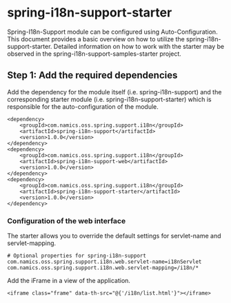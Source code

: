 # spring-i18n-support-starter

Spring-I18n-Support module can be configured using Auto-Configuration. This document provides a basic overview on how to utilize the spring-i18n-support-starter. Detailed information on how to work with the starter may be observed in the spring-i18n-support-samples-starter project.

## Step 1: Add the required dependencies

Add the dependency for the module itself (i.e. spring-i18n-support) and the corresponding starter module (i.e. spring-i18n-support-starter) which is responsible for the auto-configuration of the module.

    <dependency>
		<groupId>com.namics.oss.spring.support.i18n</groupId>
		<artifactId>spring-i18n-support</artifactId>
		<version>1.0.0</version>
	</dependency>
	<dependency>
		<groupId>com.namics.oss.spring.support.i18n</groupId>
		<artifactId>spring-i18n-support-web</artifactId>
		<version>1.0.0</version>
	</dependency>
	<dependency>
		<groupId>com.namics.oss.spring.support.i18n</groupId>
		<artifactId>spring-i18n-support-starter</artifactId>
		<version>1.0.0</version>
	</dependency>

### Configuration of the web interface
The starter allows you to override the default settings for servlet-name and servlet-mapping.

    # Optional properties for spring-i18n-support
    com.namics.oss.spring.support.i18n.web.servlet-name=i18nServlet
	com.namics.oss.spring.support.i18n.web.servlet-mapping=/i18n/*
   
Add the iFrame in a view of the application.

	<iframe class="frame" data-th-src="@{'/i18n/list.html'}"></iframe>
	
